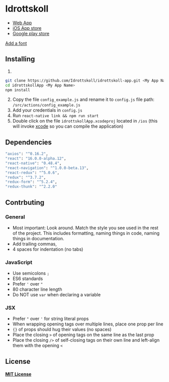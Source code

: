 # Idrottskoll
* [Web App](http://www.idrottskoll.se/)
* [iOS App store](https://github.com/Idrottskoll)
* [Google play store](https://github.com/Idrottskoll)

[Add a font](https://medium.com/react-native-training/react-native-custom-fonts-ccc9aacf9e5e)

## Installing
1.
```BASH
git clone https://github.com/Idrottskoll/idrottskoll-app.git <My App Name>
cd idrottskollApp <My App Name>
npm install
```
2. Copy the file `config_example.js` and rename it to `config.js` file path: `/src/actions/config_example.js`
3. Add your credentials in `config.js`
4. Run `react-native link && npm run start`
5. Double click on the file `idrottskollApp.xcodeproj` located in `/ios` (this will invoke [xcode](https://developer.apple.com/xcode/) so you can compile the application)

## Dependencies
```BASH
"axios": "^0.16.2",
"react": "16.0.0-alpha.12",
"react-native": "0.48.4",
"react-navigation": "^1.0.0-beta.13",
"react-redux": "^5.0.6",
"redux": "^3.7.2",
"redux-form": "^5.2.4",
"redux-thunk": "^2.2.0"
```

## Contrbuting

### General
* Most important: Look around. Match the style you see used in the rest of the project. This includes formatting, naming things in code, naming things in documentation.
* Add trailing commas,
* 4 spaces for indentation (no tabs)

### JavaScript
* Use semicolons `;`
* ES6 standards
* Prefer `'` over `"`
* 80 character line length
* Do NOT use `var` when declaring a variable

### JSX
* Prefer `"` over `'` for string literal props
* When wrapping opening tags over multiple lines, place one prop per line
* `{}` of props should hug their values (no spaces)
* Place the closing `>` of opening tags on the same line as the last prop
* Place the closing `/>` of self-closing tags on their own line and left-align them with the opening `<`

## License
#### [MIT License](https://mitlicense.org/)
